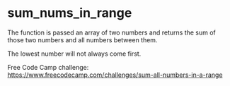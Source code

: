 # sum_nums_in_range

The function is passed an array of two numbers and returns the sum of those two numbers and all numbers between them.

The lowest number will not always come first.

Free Code Camp challenge: https://www.freecodecamp.com/challenges/sum-all-numbers-in-a-range
